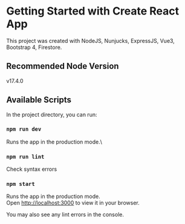 # Getting Started with Create React App

This project was created with NodeJS, Nunjucks, ExpressJS, Vue3, Bootstrap 4, Firestore.
## Recommended Node Version
v17.4.0

## Available Scripts

In the project directory, you can run:

### `npm run dev`
Runs the app in the production mode.\
### `npm run lint`
Check syntax errors
### `npm start`
Runs the app in the production mode.\
Open [http://localhost:3000](http://localhost:3000) to view it in your browser.

You may also see any lint errors in the console.

